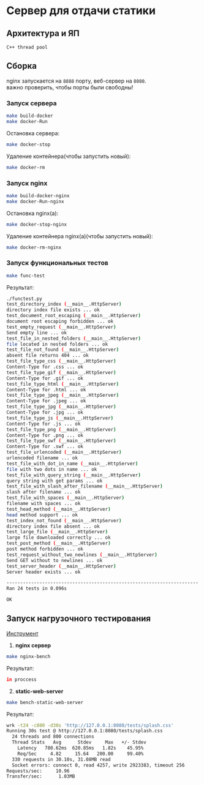 # Сервер для отдачи статики
## Архитектура и ЯП
`С++ thread pool`

## Сборка
nginx запускается на `8888` порту, веб-сервер на `8080`.  
важно проверить, чтобы порты были свободны!  
### Запуск сервера
```bash
make build-docker
make docker-Run
```
Остановка сервера:  
```bash
make docker-stop
```
Удаление контейнера(чтобы запустить новый):
```bash
make docker-rm
```
### Запуск nginx
```bash
make build-docker-nginx
make docker-Run-nginx
```
Остановка nginx(a):
```bash
make docker-stop-nginx
```
Удаление контейнера nginx(a)(чтобы запустить новый):
```bash
make docker-rm-nginx
```  
### Запуск функциональных тестов
```bash
make func-test
```

Результат:  
```bash
./functest.py
test_directory_index (__main__.HttpServer)
directory index file exists ... ok
test_document_root_escaping (__main__.HttpServer)
document root escaping forbidden ... ok
test_empty_request (__main__.HttpServer)
Send empty line ... ok
test_file_in_nested_folders (__main__.HttpServer)
file located in nested folders ... ok
test_file_not_found (__main__.HttpServer)
absent file returns 404 ... ok
test_file_type_css (__main__.HttpServer)
Content-Type for .css ... ok
test_file_type_gif (__main__.HttpServer)
Content-Type for .gif ... ok
test_file_type_html (__main__.HttpServer)
Content-Type for .html ... ok
test_file_type_jpeg (__main__.HttpServer)
Content-Type for .jpeg ... ok
test_file_type_jpg (__main__.HttpServer)
Content-Type for .jpg ... ok
test_file_type_js (__main__.HttpServer)
Content-Type for .js ... ok
test_file_type_png (__main__.HttpServer)
Content-Type for .png ... ok
test_file_type_swf (__main__.HttpServer)
Content-Type for .swf ... ok
test_file_urlencoded (__main__.HttpServer)
urlencoded filename ... ok
test_file_with_dot_in_name (__main__.HttpServer)
file with two dots in name ... ok
test_file_with_query_string (__main__.HttpServer)
query string with get params ... ok
test_file_with_slash_after_filename (__main__.HttpServer)
slash after filename ... ok
test_file_with_spaces (__main__.HttpServer)
filename with spaces ... ok
test_head_method (__main__.HttpServer)
head method support ... ok
test_index_not_found (__main__.HttpServer)
directory index file absent ... ok
test_large_file (__main__.HttpServer)
large file downloaded correctly ... ok
test_post_method (__main__.HttpServer)
post method forbidden ... ok
test_request_without_two_newlines (__main__.HttpServer)
Send GET without to newlines ... ok
test_server_header (__main__.HttpServer)
Server header exists ... ok

----------------------------------------------------------------------
Ran 24 tests in 0.096s

OK

```
## Запуск нагрузочного тестирования  

[Инструмент](https://github.com/wg/wrk)

1. **nginx сервер** 
```bash
make nginx-bench
```
Результат:  
```bash
in proccess
```
2. **static-web-server**
```bash
make bench-static-web-server
```
Результат:  
```bash
wrk -t24 -c800 -d30s 'http://127.0.0.1:8080/tests/splash.css'
Running 30s test @ http://127.0.0.1:8080/tests/splash.css
  24 threads and 800 connections
  Thread Stats   Avg      Stdev     Max   +/- Stdev
    Latency   780.62ms  620.85ms   1.82s    45.95%
    Req/Sec     4.82     15.64   200.00     99.40%
  330 requests in 30.10s, 31.08MB read
  Socket errors: connect 0, read 4257, write 2923383, timeout 256
Requests/sec:     10.96
Transfer/sec:      1.03MB

```
